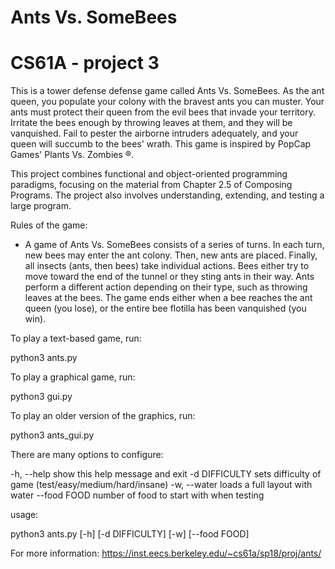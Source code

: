 # Ants Vs. SomeBees

# CS61A - project 3 

This is a tower defense defense game called Ants Vs. SomeBees. As the ant queen, you populate your colony with the bravest ants you can muster. Your ants must protect their queen from the evil bees that invade your territory. Irritate the bees enough by throwing leaves at them, and they will be vanquished. Fail to pester the airborne intruders adequately, and your queen will succumb to the bees' wrath. This game is inspired by PopCap Games' Plants Vs. Zombies ®.

This project combines functional and object-oriented programming paradigms, focusing on the material from Chapter 2.5 of Composing Programs. The project also involves understanding, extending, and testing a large program.

Rules of the game:
- A game of Ants Vs. SomeBees consists of a series of turns. In each turn, new bees may enter the ant colony. Then, new ants are placed. Finally, all insects (ants, then bees) take individual actions. Bees either try to move toward the end of the tunnel or they sting ants in their way. Ants perform a different action depending on their type, such as throwing leaves at the bees. The game ends either when a bee reaches the ant queen (you lose), or the entire bee flotilla has been vanquished (you win).

To play a text-based game, run:

python3 ants.py

To play a graphical game, run:

python3 gui.py

To play an older version of the graphics, run:

python3 ants_gui.py

There are many options to configure:

-h, --help show this help message and exit
-d DIFFICULTY sets difficulty of game (test/easy/medium/hard/insane)
-w, --water loads a full layout with water
--food FOOD number of food to start with when testing

usage:

python3 ants.py [-h] [-d DIFFICULTY] [-w] [--food FOOD]

For more information: https://inst.eecs.berkeley.edu/~cs61a/sp18/proj/ants/
